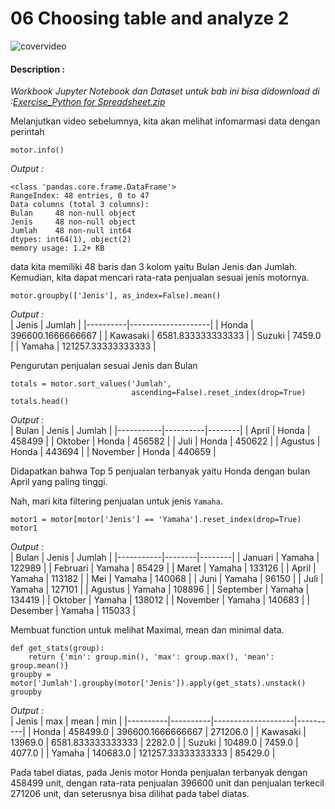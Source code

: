 # 06 Choosing table and analyze 2

![covervideo](http://bit.ly/makeaicovervideo)

#### **Description :**
_Workbook Jupyter Notebook dan Dataset untuk bab ini bisa didownload di :[Exercise_Python for Spreadsheet.zip](https://drive.google.com/file/d/1WlpXDBTwluGYoV0crZ4fBtXglicXtS-A/view?usp=sharing)_

Melanjutkan video sebelumnya, kita akan melihat infomarmasi data dengan perintah
```
motor.info()
```
*Output :* <br>
```
<class 'pandas.core.frame.DataFrame'>
RangeIndex: 48 entries, 0 to 47
Data columns (total 3 columns):
Bulan     48 non-null object
Jenis     48 non-null object
Jumlah    48 non-null int64
dtypes: int64(1), object(2)
memory usage: 1.2+ KB
```

data kita memiliki 48 baris dan 3 kolom yaitu Bulan Jenis dan Jumlah. Kemudian, kita dapat mencari rata-rata penjualan sesuai jenis motornya.
```
motor.groupby(['Jenis'], as_index=False).mean()
```
*Output :* <br>
| Jenis    | Jumlah             |
|----------|--------------------|
| Honda    | 396600.1666666667  |
| Kawasaki | 6581.833333333333  |
| Suzuki   | 7459.0             |
| Yamaha   | 121257.33333333333 |

Pengurutan penjualan sesuai Jenis dan Bulan 
```
totals = motor.sort_values('Jumlah', 
                           ascending=False).reset_index(drop=True)
totals.head()
```
*Output :* <br>
| Bulan     | Jenis    | Jumlah |
|-----------|----------|--------|
| April     | Honda    | 458499 |
| Oktober   | Honda    | 456582 |
| Juli      | Honda    | 450622 |
| Agustus   | Honda    | 443694 |
| November  | Honda    | 440659 |

Didapatkan bahwa Top 5 penjualan terbanyak yaitu Honda dengan bulan April  yang paling tinggi. 

Nah, mari kita filtering penjualan untuk jenis ```Yamaha```.
```
motor1 = motor[motor['Jenis'] == 'Yamaha'].reset_index(drop=True)
motor1
```
*Output :* <br>
| Bulan     | Jenis  | Jumlah |
|-----------|--------|--------|
| Januari   | Yamaha | 122989 |
| Februari  | Yamaha | 85429  |
| Maret     | Yamaha | 133126 |
| April     | Yamaha | 113182 |
| Mei       | Yamaha | 140068 |
| Juni      | Yamaha | 96150  |
| Juli      | Yamaha | 127101 |
| Agustus   | Yamaha | 108896 |
| September | Yamaha | 134419 |
| Oktober   | Yamaha | 138012 |
| November  | Yamaha | 140683 |
| Desember  | Yamaha | 115033 |

Membuat function untuk melihat Maximal, mean dan minimal data.
```
def get_stats(group):
    return {'min': group.min(), 'max': group.max(), 'mean': group.mean()}
groupby = motor['Jumlah'].groupby(motor['Jenis']).apply(get_stats).unstack()
groupby
```
*Output :* <br>
| Jenis    | max      | mean               | min      |
|----------|----------|--------------------|----------|
| Honda    | 458499.0 | 396600.1666666667  | 271206.0 |
| Kawasaki | 13969.0  | 6581.833333333333  | 2282.0   |
| Suzuki   | 10489.0  | 7459.0             | 4077.0   |
| Yamaha   | 140683.0 | 121257.33333333333 | 85429.0  |

Pada tabel diatas, pada Jenis motor Honda penjualan terbanyak dengan 458499 unit, dengan rata-rata penjualan 396600 unit dan penjualan terkecil 271206 unit, dan seterusnya bisa dilihat pada tabel diatas.